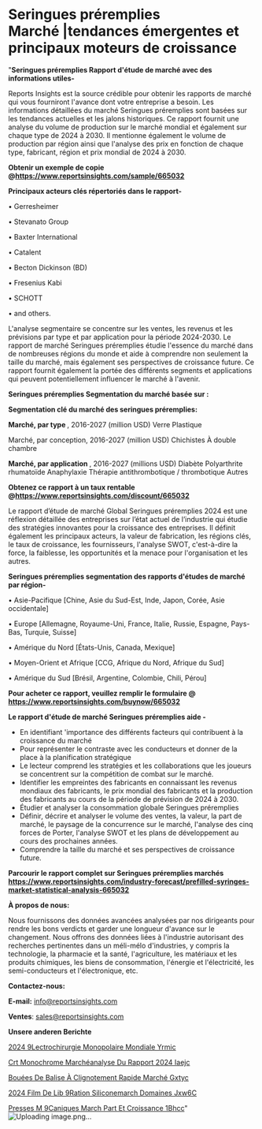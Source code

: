 # Seringues préremplies Marché |tendances émergentes et principaux moteurs de croissance

"<strong>Seringues préremplies Rapport d'étude de marché avec des informations utiles-</strong>

Reports Insights est la source crédible pour obtenir les rapports de marché qui vous fourniront l'avance dont votre entreprise a besoin. Les informations détaillées du marché Seringues préremplies sont basées sur les tendances actuelles et les jalons historiques. Ce rapport fournit une analyse du volume de production sur le marché mondial et également sur chaque type de 2024 à 2030. Il mentionne également le volume de production par région ainsi que l'analyse des prix en fonction de chaque type, fabricant, région et prix mondial de 2024 à 2030.

<strong><b>Obtenir un exemple de copie @</b></strong><a href=https://www.reportsinsights.com/sample/665032><strong><b>https://www.reportsinsights.com/sample/665032</b></strong></a>

<b>Principaux acteurs clés répertoriés dans le rapport-</b>

<b> </b>• Gerresheimer

• Stevanato Group

• Baxter International

• Catalent

• Becton Dickinson (BD)

• Fresenius Kabi

• SCHOTT

• and others.

L'analyse segmentaire se concentre sur les ventes, les revenus et les prévisions par type et par application pour la période 2024-2030. Le rapport de marché Seringues préremplies étudie l'essence du marché dans de nombreuses régions du monde et aide à comprendre non seulement la taille du marché, mais également ses perspectives de croissance future. Ce rapport fournit également la portée des différents segments et applications qui peuvent potentiellement influencer le marché à l'avenir.

<strong>Seringues préremplies Segmentation du marché basée sur :</strong>

<strong> Segmentation clé du marché des seringues préremplies: </strong>

<strong> Marché, par type </strong>, 2016-2027 (million USD)
Verre
Plastique

Marché, par conception, 2016-2027 (million USD)
Chichistes
À double chambre

<strong> Marché, par application </strong>, 2016-2027 (millions USD)
Diabète
Polyarthrite rhumatoïde
Anaphylaxie
Thérapie antithrombotique / thrombotique
Autres

<strong><b>Obtenez ce rapport à un taux rentable @</b></strong><a href=https://www.reportsinsights.com/discount/665032><strong><b>https://www.reportsinsights.com/discount/665032</b></strong></a>

Le rapport d’étude de marché Global Seringues préremplies 2024 est une réflexion détaillée des entreprises sur l’état actuel de l’industrie qui étudie des stratégies innovantes pour la croissance des entreprises. Il définit également les principaux acteurs, la valeur de fabrication, les régions clés, le taux de croissance, les fournisseurs, l'analyse SWOT, c'est-à-dire la force, la faiblesse, les opportunités et la menace pour l'organisation et les autres.

<strong>Seringues préremplies segmentation des rapports d'études de marché par région-</strong>

• Asie-Pacifique [Chine, Asie du Sud-Est, Inde, Japon, Corée, Asie occidentale]

• Europe [Allemagne, Royaume-Uni, France, Italie, Russie, Espagne, Pays-Bas, Turquie, Suisse]

• Amérique du Nord [États-Unis, Canada, Mexique]

• Moyen-Orient et Afrique [CCG, Afrique du Nord, Afrique du Sud]

• Amérique du Sud [Brésil, Argentine, Colombie, Chili, Pérou]

<strong>Pour acheter ce rapport, veuillez remplir le formulaire @   <a href=https://www.reportsinsights.com/buynow/665032>https://www.reportsinsights.com/buynow/665032</a></strong>

<strong>Le rapport d'étude de marché Seringues préremplies aide -</strong>
<ul>
  <li>En identifiant 'importance des différents facteurs qui contribuent à la croissance du marché</li>
  <li>Pour représenter le contraste avec les conducteurs et donner de la place à la planification stratégique</li>
  <li>Le lecteur comprend les stratégies et les collaborations que les joueurs se concentrent sur la compétition de combat sur le marché.</li>
  <li>Identifier les empreintes des fabricants en connaissant les revenus mondiaux des fabricants, le prix mondial des fabricants et la production des fabricants au cours de la période de prévision de 2024 à 2030.</li>
  <li>Étudier et analyser la consommation globale Seringues préremplies</li>
  <li>Définir, décrire et analyser le volume des ventes, la valeur, la part de marché, le paysage de la concurrence sur le marché, l'analyse des cinq forces de Porter, l'analyse SWOT et les plans de développement au cours des prochaines années.</li>
  <li>Comprendre la taille du marché et ses perspectives de croissance future.</li>
</ul>

<strong>Parcourir le rapport complet sur Seringues préremplies marchés <a href=https://www.reportsinsights.com/industry-forecast/prefilled-syringes-market-statistical-analysis-665032>https://www.reportsinsights.com/industry-forecast/prefilled-syringes-market-statistical-analysis-665032</a></strong>

<strong>À propos de nous:</strong>

Nous fournissons des données avancées analysées par nos dirigeants pour rendre les bons verdicts et garder une longueur d'avance sur le changement. Nous offrons des données liées à l'industrie autorisant des recherches pertinentes dans un méli-mélo d'industries, y compris la technologie, la pharmacie et la santé, l'agriculture, les matériaux et les produits chimiques, les biens de consommation, l'énergie et l'électricité, les semi-conducteurs et l'électronique, etc.

<strong>Contactez-nous:</strong>

<strong>E-mail:</strong> <a href=mailto:info@reportsinsights.com>info@reportsinsights.com</a>

<strong>Ventes</strong>: <a href=mailto:sales@reportsinsights.com>sales@reportsinsights.com</a>

<strong>Unsere anderen Berichte</strong>

<a href=https://www.linkedin.com/pulse/2024-%C3%A9lectrochirurgie-monopolaire-mondiale-yrmic/>2024  9Lectrochirurgie Monopolaire Mondiale Yrmic</a>

<a href=https://www.linkedin.com/pulse/crt-monochrome-marchéanalyse-du-rapport-2024-iaejc/>Crt Monochrome Marchéanalyse Du Rapport 2024 Iaejc</a>

<a href=https://www.linkedin.com/pulse/bouées-de-balise-à-clignotement-rapide-marché-gxtyc/>Bouées De Balise À Clignotement Rapide Marché Gxtyc</a>

<a href=https://www.linkedin.com/pulse/2024-film-de-lib%C3%A9ration-siliconemarch%C3%A9-domaines-jxw6c/>2024 Film De Lib 9Ration Siliconemarch Domaines Jxw6C</a>

<a href=https://www.linkedin.com/pulse/presses-m%C3%A9caniques-march%C3%A9-part-et-croissance-1bhcc/>Presses M 9Caniques March Part Et Croissance 1Bhcc</a>"
![Uploading image.png…]()
